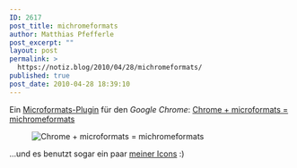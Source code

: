 ```yaml
---
ID: 2617
post_title: michromeformats
author: Matthias Pfefferle
post_excerpt: ""
layout: post
permalink: >
  https://notiz.blog/2010/04/28/michromeformats/
published: true
post_date: 2010-04-28 18:39:10
---
```

<!-- wp:paragraph -->
<p>Ein <a href="https://chrome.google.com/extensions/detail/oalbifknmclbnmjlljdemhjjlkmppjjl">Microformats-Plugin</a> für den <em>Google Chrome</em>: <a href="http://ryckbost.com/blog/archives/2010/04/21/chrome-microformats-michromeformats/">Chrome + microformats = michromeformats</a></p>
<!-- /wp:paragraph -->

<!-- wp:image {"id":2618,"align":"center"} -->
<figure class="wp-block-image aligncenter"><img src="https://notiz.blog/wp-content/uploads/2010/04/michromeformats.png" alt="Chrome + microformats = michromeformats" class="wp-image-2618" /></figure>
<!-- /wp:image -->

<!-- wp:paragraph -->
<p>...und es benutzt sogar ein paar <a href="https://notiz.blog/projects/microformats-icons/">meiner Icons</a> :)</p>
<!-- /wp:paragraph -->